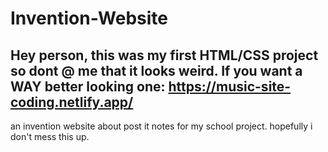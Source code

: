 # Invention-Website

## Hey person, this was my first HTML/CSS project so dont @ me that it looks weird. If you want a WAY better looking one: https://music-site-coding.netlify.app/
an invention website about post it notes for my school project. hopefully i don't mess this up. 
